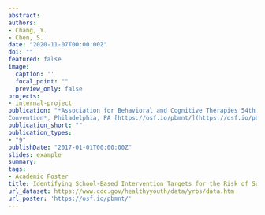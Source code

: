 ```yaml
---
abstract: 
authors:
- Chang, Y.
- Chen, S.
date: "2020-11-07T00:00:00Z"
doi: ""
featured: false
image:
  caption: ''
  focal_point: ""
  preview_only: false
projects:
- internal-project
publication: "*Association for Behavioral and Cognitive Therapies 54th Annual
Convention*, Philadelphia, PA [https://osf.io/pbmnt/](https://osf.io/pbmnt/)"
publication_short: ""
publication_types:
- "9"
publishDate: "2017-01-01T00:00:00Z"
slides: example
summary:
tags:
- Academic Poster
title: Identifying School-Based Intervention Targets for the Risk of Suicide Attempt Amongst Gender Questioning Youth
url_dataset: https://www.cdc.gov/healthyyouth/data/yrbs/data.htm
url_poster: 'https://osf.io/pbmnt/'
---
```



